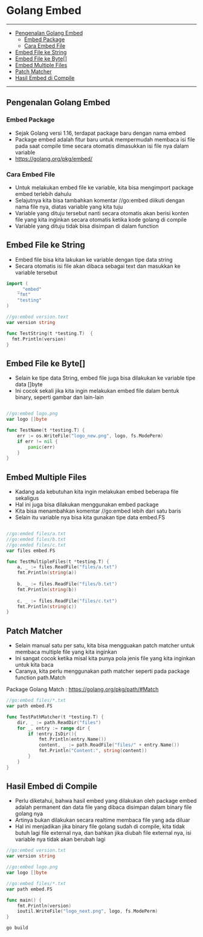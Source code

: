 # Golang Embed

---------------------
* [Pengenalan Golang Embed](#pengenalan-golang-embed)
  * [Embed Package](#embed-package)
  * [Cara Embed File](#cara-embed-file)
* [Embed File ke String](#embed-file-ke-string)
* [Embed File ke Byte[]](#embed-file-ke-byte)
* [Embed Multiple Files](#embed-multiple-files)
* [Patch Matcher](#patch-matcher)
* [Hasil Embed di Compile](#hasil-embed-di-compile)
_____________________
## Pengenalan Golang Embed

### Embed Package
* Sejak Golang versi 1.16, terdapat package baru dengan nama embed
* Package embed adalah fitur baru untuk mempermudah membaca isi file pada saat compile time secara otomatis dimasukkan isi file nya dalam variable
* https://golang.org/pkg/embed/ 

### Cara Embed File
* Untuk melakukan embed file ke variable, kita bisa mengimport package embed terlebih dahulu
* Selajutnya kita bisa tambahkan komentar //go:embed diikuti dengan nama file nya, diatas variable yang kita tuju
* Variable yang dituju tersebut nanti secara otomatis akan berisi konten file yang kita inginkan secara otomatis ketika kode golang di compile
* Variable yang dituju tidak bisa disimpan di dalam function

## Embed File ke String
* Embed file bisa kita lakukan ke variable dengan tipe data string
* Secara otomatis isi file akan dibaca sebagai text dan masukkan ke variable tersebut

```go
import (
	_ "embed"
	"fmt"
	"testing"
)

//go:embed version.text
var version string

func TestString(t *testing.T)  {
  fmt.Println(version)
}
```

## Embed File ke Byte[]
* Selain ke tipe data String, embed file juga bisa dilakukan ke variable tipe data []byte
* Ini cocok sekali jika kita ingin melakukan embed file dalam bentuk binary, seperti gambar dan lain-lain

```go

//go:embed logo.png
var logo []byte

func TestName(t *testing.T) {
	err := os.WriteFile("logo_new.png", logo, fs.ModePerm)
    if err != nil {
		panic(err)
    }
}
```

## Embed Multiple Files
* Kadang ada kebutuhan kita ingin melakukan embed beberapa file sekaligus
* Hal ini juga bisa dilakukan menggunakan embed package
* Kita bisa menambahkan komentar //go:embed lebih dari satu baris
* Selain itu variable nya bisa kita gunakan tipe data embed.FS

```go

//go:emded files/a.txt
//go:emded files/b.txt
//go:emded files/c.txt
var files embed.FS

func TestMultipleFiles(t *testing.T) {
	a, _ := files.ReadFile("files/a.txt")
	fmt.Println(string(a))
	
	b, _ := files.ReadFile("files/b.txt")
	fmt.Println(string(b))
	
	c, _ := files.ReadFile("files/c.txt")
	fmt.Println(string(c))
}
```

## Patch Matcher
* Selain manual satu per satu, kita bisa mengguakan patch matcher untuk membaca multiple file yang kita inginkan
* Ini sangat cocok ketika misal kita punya pola jenis file yang kita inginkan untuk kita baca
* Caranya, kita perlu menggunakan path matcher seperti pada package function path.Match

Package Golang Match : https://golang.org/pkg/path/#Match

```go
//go:embed files/*.txt
var path embed.FS

func TestPathMatcher(t *testing.T) {
	dir, _ := path.ReadDir("files")
	for _, entry := range dir {
		if !entry.IsDir(){
			fmt.Println(entry.Name())
			content, _ := path.ReadFile("files/" + entry.Name())
			fmt.Println("Content:", string(content))
        }
    }
}
```

## Hasil Embed di Compile
* Perlu diketahui, bahwa hasil embed yang dilakukan oleh package embed adalah permanent dan data file yang dibaca disimpan dalam binary file golang nya
* Artinya bukan dilakukan secara realtime membaca file yang ada diluar
* Hal ini menjadikan jika binary file golang sudah di compile, kita tidak butuh lagi file external nya, dan bahkan jika diubah file external nya, isi variable nya tidak akan berubah lagi

```go
//go:embed version.txt
var version string

//go:embed logo.png
var logo []byte

//go:embed files/*.txt
var path embed.FS

func main() {
	fmt.Println(version)
	ioutil.WriteFile("logo_next.png", logo, fs.ModePerm)
}
```
```bash
go build
```